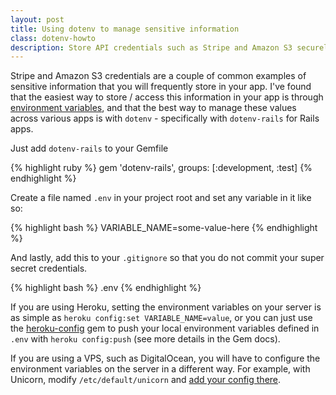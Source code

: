 ```yaml
---
layout: post
title: Using dotenv to manage sensitive information
class: dotenv-howto
description: Store API credentials such as Stripe and Amazon S3 securely in a local config file called .env with the help of a little gem.
---
```


Stripe and Amazon S3 credentials are a couple of common
examples of sensitive information that you will frequently store
in your app. I've found that the easiest way to store / access
this information in your app is through [environment variables](http://www.wikiwand.com/en/Environment_variable),
and that the best way to manage these values across various apps
is with `dotenv` - specifically with `dotenv-rails` for Rails
apps.

Just add `dotenv-rails` to your Gemfile

{% highlight ruby %}
gem 'dotenv-rails', groups: [:development, :test]
{% endhighlight %}

Create a file named `.env` in your project root and set any variable in it
like so:

{% highlight bash %}
VARIABLE_NAME=some-value-here
{% endhighlight %}


And lastly, add this to your `.gitignore` so that you do not commit your
super secret credentials.

{% highlight bash %}
.env
{% endhighlight %}

If you are using Heroku, setting the environment variables on your
server is as simple as `heroku config:set VARIABLE_NAME=value`, or you
can just use the [heroku-config](https://github.com/ddollar/heroku-config)
gem to push your local environment variables defined in `.env` with
`heroku config:push` (see more details in the Gem docs).

If you are using a VPS, such as DigitalOcean, you will have to configure
the environment variables on the server in a different way. For example,
with Unicorn, modify `/etc/default/unicorn` and [add your config
there](https://www.digitalocean.com/community/questions/unicorn-not-reading-environment-variables-correctly).
